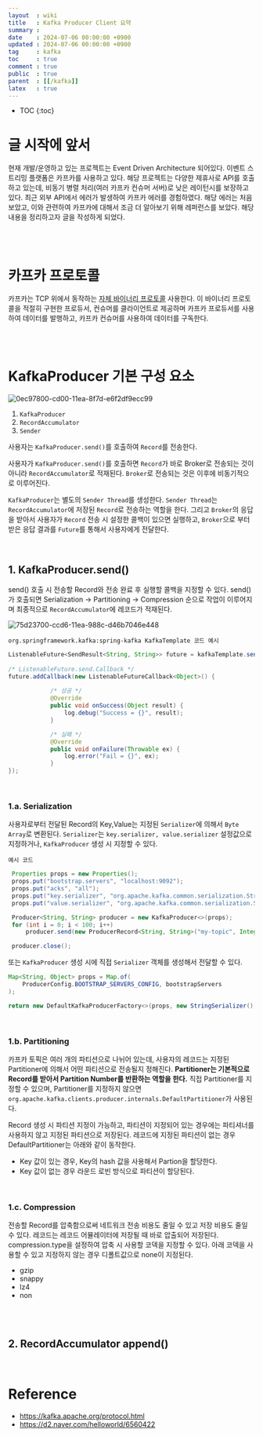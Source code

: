 ```yaml
---
layout  : wiki
title   : Kafka Producer Client 요약
summary :
date    : 2024-07-06 00:00:00 +0900
updated : 2024-07-06 00:00:00 +0900
tag     : kafka
toc     : true
comment : true
public  : true
parent  : [[/kafka]]
latex   : true
---
```

* TOC
{:toc}

# 글 시작에 앞서

현재 개발/운영하고 있는 프로젝트는 Event Driven Architecture 되어있다. 이벤트 스트리밍 플랫폼은 카프카를 사용하고 있다.
해당 프로젝트는 다양한 제휴사로 API를 호출하고 있는데, 비동기 병렬 처리(여러 카프카 컨슈머 서버)로 낮은 레이턴시를 보장하고 있다.
최근 외부 API에서 에러가 발생하여 카프카 에러를 경험하였다. 해당 에러는 처음 보았고, 이와 관련하여 카프카에 대해서 조금 더 알아보기 위해 레퍼런스를 보았다. 
해당 내용을 정리하고자 글을 작성하게 되었다. 

<br><br>

# 카프카 프로토콜

카프카는 TCP 위에서 동작하는 [자체 바이너리 프로토콜](https://kafka.apache.org/protocol.html#protocol_details) 사용한다. 이 바이너리 프로토콜을 적절히 구현한 프로듀서, 컨슈머를 클라이언트로 제공하며 카프카 프로듀서를 사용하여 데이터를 발행하고, 카프카 컨슈머를 사용하여 데이터를 구독한다.

<br><br>

# KafkaProducer 기본 구성 요소

![0ec97800-cd00-11ea-8f7d-e6f2df9ecc99](https://github.com/dgnppr/dgnppr/assets/89398909/f2ca1965-0527-4cd6-9285-599656ab64d6)

1. `KafkaProducer`
2. `RecordAccumulator`
3. `Sender`

사용자는 `KafkaProducer.send()`를 호출하여 `Record`를 전송한다.

사용자가 `KafkaProducer.send()`를 호출하면 `Record`가 바로 Broker로 전송되는 것이 아니라 `RecordAccumulator`로 적재된다.
`Broker`로 전송되는 것은 이후에 비동기적으로 이루어진다.

`KafkaProducer`는 별도의 `Sender Thread`를 생성한다. `Sender Thread`는 `RecordAccumulator`에 저장된 `Record`로 전송하는 역할을 한다.
그리고 `Broker`의 응답을 받아서 사용자가 `Record` 전송 시 설정한 콜백이 있으면 실행하고, `Broker`으로 부터 받은 응답 결과를 `Future`를 통해서 사용자에게 전달한다.


<br>

## 1. KafkaProducer.send()

send() 호출 시 전송할 Record와 전송 완료 후 실행할 콜백을 지정할 수 있다.
send()가 호출되면 Serialization -> Partitioning -> Compression 순으로 작업이 이루어지며 최종적으로 `RecordAccumulator`에 레코드가 적재된다.

![75d23700-ccd6-11ea-988c-d46b7046e448](https://github.com/dgnppr/dgnppr/assets/89398909/2874c052-757c-45c9-ab72-60e15d3d4dad)

`org.springframework.kafka:spring-kafka KafkaTemplate 코드 예시`
```java
ListenableFuture<SendResult<String, String>> future = kafkaTemplate.send(topic, key, jsonStr);
         
/* ListenableFuture.send.Callback */
future.addCallback(new ListenableFutureCallback<Object>() {
            
            /* 성공 */
            @Override
            public void onSuccess(Object result) {
                log.debug("Success = {}", result);
            }

            /* 실패 */
            @Override
            public void onFailure(Throwable ex) {
                log.error("Fail = {}", ex);
            }
});
```

<br>

### 1.a. Serialization

사용자로부터 전달된 Record의 Key,Value는 지정된 `Serializer`에 의해서 `Byte Array`로 변환된다.
`Serializer`는 `key.serializer, value.serializer` 설정값으로 지정하거나, `KafkaProducer` 생성 시 지정할 수 있다.

`예시 코드`
```java
 Properties props = new Properties();
 props.put("bootstrap.servers", "localhost:9092");
 props.put("acks", "all");
 props.put("key.serializer", "org.apache.kafka.common.serialization.StringSerializer");
 props.put("value.serializer", "org.apache.kafka.common.serialization.StringSerializer");

 Producer<String, String> producer = new KafkaProducer<>(props);
 for (int i = 0; i < 100; i++)
     producer.send(new ProducerRecord<String, String>("my-topic", Integer.toString(i), Integer.toString(i)));

 producer.close();
```

또는 `KafkaProducer` 생성 시에 직접 `Serializer` 객체를 생성해서 전달할 수 있다.

```java
Map<String, Object> props = Map.of(
    ProducerConfig.BOOTSTRAP_SERVERS_CONFIG, bootstrapServers
);

return new DefaultKafkaProducerFactory<>(props, new StringSerializer(), new StringSerializer());
```

<br>

### 1.b. Partitioning

카프카 토픽은 여러 개의 파티션으로 나뉘어 있는데, 사용자의 레코드는 지정된 Partitioner에 의해서 어떤 파티션으로 전송될지 정해진다.
**Partitioner는 기본적으로 Record를 받아서 Partition Number를 반환하는 역할을 한다.**
직접 Partitioner를 지정할 수 있으며, Partitioner를 지정하지 않으면 `org.apache.kafka.clients.producer.internals.DefaultPartitioner`가 사용된다.

Record 생성 시 파티션 지정이 가능하고, 파티션이 지정되어 있는 경우에는 파티셔너를 사용하지 않고 지정된 파티션으로 저장된다.
레코드에 지정된 파티션이 없는 경우 DefaultPartitioner는 아래와 같이 동작한다.

- Key 값이 있는 경우, Key의 hash 값을 사용해서 Partion을 할당한다.
- Key 값이 없는 경우 라운드 로빈 방식으로 파티션이 할당된다.

<br>

### 1.c. Compression

전송할 Record를 압축함으로써 네트워크 전송 비용도 줄일 수 있고 저장 비용도 줄일 수 있다.
레코드는 레코드 어뮬레이터에 저장될 때 바로 압출되어 저장된다. compression.type을 설정하여 압축 시 사용할 코덱을 지정할 수 있다.
아래 코덱을 사용할 수 있고 지정하지 않는 경우 디폴트값으로 none이 지정된다.

- gzip
- snappy
- lz4
- non

<br><br>

## 2. RecordAccumulator append()


<br>

# Reference

- https://kafka.apache.org/protocol.html
- https://d2.naver.com/helloworld/6560422

